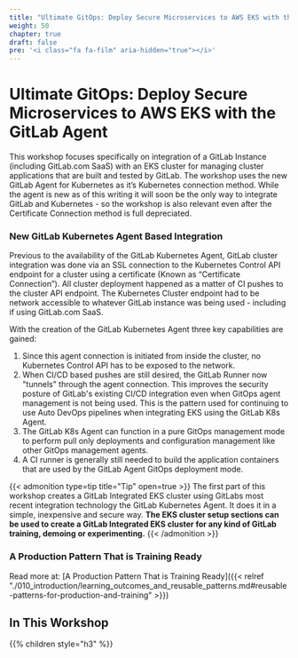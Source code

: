 ```yaml
---
title: "Ultimate GitOps: Deploy Secure Microservices to AWS EKS with the GitLab Agent"
weight: 50
chapter: true
draft: false
pre: '<i class="fa fa-film" aria-hidden="true"></i>'
---
```



# Ultimate GitOps: Deploy Secure Microservices to AWS EKS with the GitLab Agent

This workshop focuses specifically on integration of a GitLab Instance (including GitLab.com SaaS) with an EKS cluster for managing cluster applications that are built and tested by GitLab. The workshop uses the new GitLab Agent for Kubernetes as it’s Kubernetes connection method. While the agent is new as of this writing it will soon be the only way to integrate GitLab and Kubernetes - so the workshop is also relevant even after the Certificate Connection method is full depreciated.

### New GitLab Kubernetes Agent Based Integration

Previous to the availability of the GitLab Kubernetes Agent, GitLab cluster integration was done via an SSL connection to the Kubernetes Control API endpoint for a cluster using a certificate (Known as “Certificate Connection”). All cluster deployment happened as a matter of CI pushes to the cluster API endpoint. The Kubernetes Cluster endpoint had to be network accessible to whatever GitLab instance was being used - including if using GitLab.com SaaS.

With the creation of the GitLab Kubernetes Agent three key capabilities are gained:

1. Since this agent connection is initiated from inside the cluster, no Kubernetes Control API has to be exposed to the network.
2. When CI/CD based pushes are still desired, the GitLab Runner now "tunnels" through the agent connection. This improves the security posture of GitLab's existing CI/CD integration even when GitOps agent management is not being used. This is the pattern used for continuing to use Auto DevOps pipelines when integrating EKS using the GitLab K8s Agent.
3. The GitLab K8s Agent can function in a pure GitOps management mode to perform pull only deployments and configuration management like other GitOps management agents. 
4. A CI runner is generally still needed to build the application containers that are used by the GitLab Agent GitOps deployment mode.

{{< admonition type=tip title="Tip" open=true >}}
The first part of this workshop creates a GitLab Integrated EKS cluster using GitLabs most recent integration technology the GitLab Kubernetes Agent. It does it in a simple, inexpensive and secure way. **The EKS cluster setup sections can be used to create a GitLab Integrated EKS cluster for any kind of GitLab training, demoing or experimenting.**
{{< /admonition >}}

### A Production Pattern That is Training Ready

Read more at: [A Production Pattern That is Training Ready]({{< relref "./010_introduction/learning_outcomes_and_reusable_patterns.md#reusable-patterns-for-production-and-training" >}})

## In This Workshop
{{% children style="h3" %}}